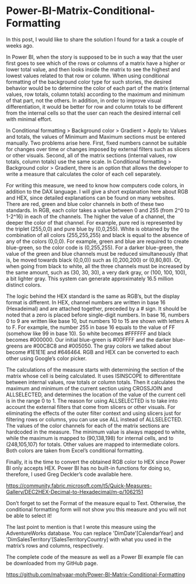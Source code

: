 # Power-BI-Matrix-Conditional-Formatting

In this post, I would like to share the solution I found for a task a couple of weeks ago.
 
In Power BI, when the story is supposed to be in such a way that the user first goes to see which of the rows or columns of a matrix have a higher or lower total value, and then looks inside the matrix to see the highest and lowest values related to that row or column. When using conditional formatting of the background color type for such stories, the desired behavior would be to determine the color of each part of the matrix (internal values, row totals, column totals) according to the maximum and minimum of that part, not the others. In addition, in order to improve visual differentiation, it would be better for row and column totals to be different from the internal cells so that the user can reach the desired internal cell with minimal effort. 
 
In Conditional formatting > Background color > Gradient > Apply to: Values and totals, the values of Minimum and Maximum sections must be entered manually. Two problems arise here. First, fixed numbers cannot be suitable for changes over time or changes imposed by external filters such as slicers or other visuals. Second, all of the matrix sections (internal values, row totals, column totals) use the same scale. In Conditional formatting > Background color > Gradient, there is an option that allows the developer to write a measure that calculates the color of each cell separately.
 
For writing this measure, we need to know how computers code colors, in addition to the DAX language. I will give a short explanation here about RGB and HEX, since detailed explanations can be found on many websites. There are red, green and blue color channels in both of these two standards. In RGB, each color takes a value between 0 and 255 (from 2^0 to 1-2^16) in each of the channels. The higher the value of a channel, the deeper the color of that channel. For example, pure red is represented by the triplet (255,0,0) and pure blue by (0,0,255). White is obtained by the combination of all colors (255,255,255) and black is equal to the absence of any of the colors (0,0,0). For example, green and blue are required to create blue-green, so the color code is (0,255,255). For a darker blue-green, the value of the green and blue channels must be reduced simultaneously (that is, be moved towards black (0,0,0)) such as (0,200,200) or (0,80,80). Or, when going from black to white, all the three channels must be increased by the same amount, such as (30, 30, 30), a very dark gray, or (100, 100, 100), a bit lighter gray. This system can generate approximately 16.5 million distinct colors.
 
The logic behind the HEX standard is the same as RGB’s, but the display format is different. In HEX, channel numbers are written in base 16 (Hexadeimal) and are attached together, preceded by a # sign. It should be noted that a zero is placed before single-digit numbers. In base 16, numbers 0 to 9 are written like base 10, but numbers 10 to 15 are shown with letters A to F. For example, the number 255 in base 16 equals to the value of FF (somehow like 99 in base 10). So white becomes #FFFFFF and black becomes #000000. Our initial blue-green is #00FFFF and the darker blue-greens are #00C8C8 and #005050. The gray colors we talked about become #1E1E1E and #646464. RGB and HEX can be converted to each other using Google’s color picker.
 
The calculations of the measure starts with determining the section of the matrix whose cell is being calculated. It uses ISINSCOPE to differentitate between internal values, row totals or column totals. Then it calculates the maximum and minimum of the current section using CROSSJOIN and ALLSELECTED, and determines the location of the value of the current cell is in the range 0 to 1. The reason for using ALLSELECTED is to take into account the external filters that come from slicers or other visuals. For eliminating the effects of the outer filter context and using slicers just for filtering rows or columns, you can use use ALL instead of ALLSELECTED. The values of the color channels for each of the matrix sections are hardcoded in the measure. The minimum value is always mapped to white, while the maximum is mapped to (90,138,198) for internal cells, and to (248,105,107) for totals. Other values are mapped to intermediate colors. Both colors are taken from Excel’s conditional formatting.
 
Finally, it is the time to convert the obtained RGB color to HEX since Power BI only accepts HEX. Power BI has no built-in functions for doing so, therefore, I used Greg Deckler’s code available here.
 
https://community.fabric.microsoft.com/t5/Quick-Measures-Gallery/DEC2HEX-Decimal-to-Hexadecimal/m-p/1062151
 
Don’t forget to set the Format of the measure equal to Text. Otherwise, the conditional formatting form will not show you this measure and you will not be able to select it!
 
The last point to mention is that I wrote this measure using the AdventureWorks database. You can replace 'DimDate'[CalendarYear] and 'DimSalesTerritory'[SalesTerritoryCountry] with what you used in the matrix’s rows and columns, respectively.
 
The complete code of the measure as well as a Power BI example file can be downloaded from my GitHub page. 

https://github.com/mahyaar-moh/Power-BI-Matrix-Conditional-Formatting 
 


